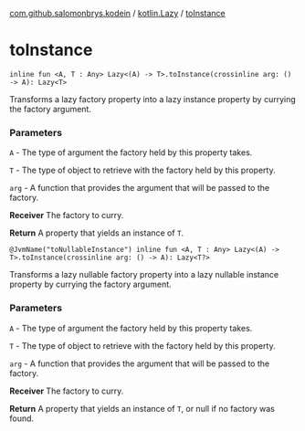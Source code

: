 [com.github.salomonbrys.kodein](../index.md) / [kotlin.Lazy](index.md) / [toInstance](.)

# toInstance

`inline fun <A, T : Any> Lazy<(A) -> T>.toInstance(crossinline arg: () -> A): Lazy<T>`

Transforms a lazy factory property into a lazy instance property by currying the factory argument.

### Parameters

`A` - The type of argument the factory held by this property takes.

`T` - The type of object to retrieve with the factory held by this property.

`arg` - A function that provides the argument that will be passed to the factory.

**Receiver**
The factory to curry.

**Return**
A property that yields an instance of `T`.

`@JvmName("toNullableInstance") inline fun <A, T : Any> Lazy<(A) -> T>.toInstance(crossinline arg: () -> A): Lazy<T?>`

Transforms a lazy nullable factory property into a lazy nullable instance property by currying the factory argument.

### Parameters

`A` - The type of argument the factory held by this property takes.

`T` - The type of object to retrieve with the factory held by this property.

`arg` - A function that provides the argument that will be passed to the factory.

**Receiver**
The factory to curry.

**Return**
A property that yields an instance of `T`, or null if no factory was found.

